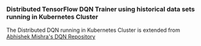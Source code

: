 ### Distributed TensorFlow DQN Trainer using historical data sets running in Kubernetes Cluster

The Distributed DQN running in Kubernetes Cluster is extended from [Abhishek Mishra's DQN Repository](https://github.com/abhishm/dqn)
